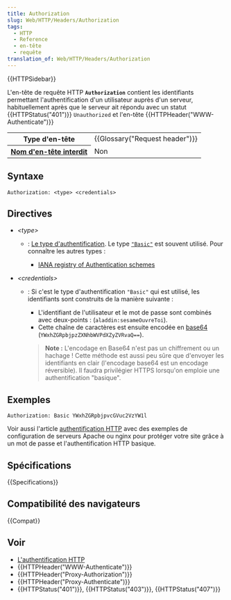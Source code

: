```yaml
---
title: Authorization
slug: Web/HTTP/Headers/Authorization
tags:
  - HTTP
  - Reference
  - en-tête
  - requête
translation_of: Web/HTTP/Headers/Authorization
---
```


{{HTTPSidebar}}

L'en-tête de requête HTTP **`Authorization`** contient les identifiants permettant l'authentification d'un utilisateur auprès d'un serveur, habituellement après que le serveur ait répondu avec un statut {{HTTPStatus("401")}} `Unauthorized` et l'en-tête {{HTTPHeader("WWW-Authenticate")}}

<table class="properties">
  <tbody>
    <tr>
      <th scope="row">Type d'en-tête</th>
      <td>{{Glossary("Request header")}}</td>
    </tr>
    <tr>
      <th scope="row">
        <a href="/fr/docs/Glossaire/Forbidden_header_name"
          >Nom d'en-tête interdit</a
        >
      </th>
      <td>Non</td>
    </tr>
  </tbody>
</table>

## Syntaxe

```
Authorization: <type> <credentials>
```

## Directives

- _\<type>_

  - : [Le type d'authentification](/fr/docs/Web/HTTP/Authentication#Schéma_d'authentification). Le type [`"Basic"`](/fr/docs/Web/HTTP/Authentication#Basic_authentication_scheme) est souvent utilisé. Pour connaître les autres types :

    - [IANA registry of Authentication schemes](http://www.iana.org/assignments/http-authschemes/http-authschemes.xhtml)

- _\<credentials>_

  - : Si c'est le type d'authentification `"Basic"` qui est utilisé, les identifiants sont construits de la manière suivante :

    - L'identifiant de l'utilisateur et le mot de passe sont combinés avec deux-points : (`aladdin:sesameOuvreToi`).
    - Cette chaîne de caractères est ensuite encodée en [base64](/fr/docs/Web/API/WindowBase64/Décoder_encoder_en_base64) (`YWxhZGRpbjpzZXNhbWVPdXZyZVRvaQ==`).

    > **Note :** L'encodage en Base64 n'est pas un chiffrement ou un hachage ! Cette méthode est aussi peu sûre que d'envoyer les identifiants en clair (l'encodage base64 est un encodage réversible). Il faudra privilégier HTTPS lorsqu'on emploie une authentification "basique".

## Exemples

```
Authorization: Basic YWxhZGRpbjpvcGVuc2VzYW1l
```

Voir aussi l'article [authentification HTTP](/fr/docs/Web/HTTP/Authentication) avec des exemples de configuration de serveurs Apache ou nginx pour protéger votre site grâce à un mot de passe et l'authentification HTTP basique.

## Spécifications

{{Specifications}}

## Compatibilité des navigateurs

{{Compat}}

## Voir

- [L'authentification HTTP](/fr/docs/Web/HTTP/Authentication)
- {{HTTPHeader("WWW-Authenticate")}}
- {{HTTPHeader("Proxy-Authorization")}}
- {{HTTPHeader("Proxy-Authenticate")}}
- {{HTTPStatus("401")}}, {{HTTPStatus("403")}}, {{HTTPStatus("407")}}
